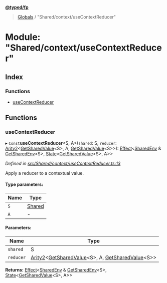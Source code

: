 **[@typed/fp](../README.md)**

> [Globals](../globals.md) / "Shared/context/useContextReducer"

# Module: "Shared/context/useContextReducer"

## Index

### Functions

* [useContextReducer](_shared_context_usecontextreducer_.md#usecontextreducer)

## Functions

### useContextReducer

▸ `Const`**useContextReducer**\<S, A>(`shared`: S, `reducer`: [Arity2](_common_types_.md#arity2)\<[GetSharedValue](_shared_core_model_shared_.md#getsharedvalue)\<S>, A, [GetSharedValue](_shared_core_model_shared_.md#getsharedvalue)\<S>>): [Effect](_effect_effect_.effect.md)\<[SharedEnv](../interfaces/_shared_core_services_sharedenv_.sharedenv.md) & [GetSharedEnv](_shared_core_model_shared_.md#getsharedenv)\<S>, [State](_shared_state_state_.md#state)\<[GetSharedValue](_shared_core_model_shared_.md#getsharedvalue)\<S>, A>>

*Defined in [src/Shared/context/useContextReducer.ts:13](https://github.com/TylorS/typed-fp/blob/8639976/src/Shared/context/useContextReducer.ts#L13)*

Apply a reducer to a contextual value.

#### Type parameters:

Name | Type |
------ | ------ |
`S` | [Shared](_shared_core_model_shared_.shared.md) |
`A` | - |

#### Parameters:

Name | Type |
------ | ------ |
`shared` | S |
`reducer` | [Arity2](_common_types_.md#arity2)\<[GetSharedValue](_shared_core_model_shared_.md#getsharedvalue)\<S>, A, [GetSharedValue](_shared_core_model_shared_.md#getsharedvalue)\<S>> |

**Returns:** [Effect](_effect_effect_.effect.md)\<[SharedEnv](../interfaces/_shared_core_services_sharedenv_.sharedenv.md) & [GetSharedEnv](_shared_core_model_shared_.md#getsharedenv)\<S>, [State](_shared_state_state_.md#state)\<[GetSharedValue](_shared_core_model_shared_.md#getsharedvalue)\<S>, A>>
